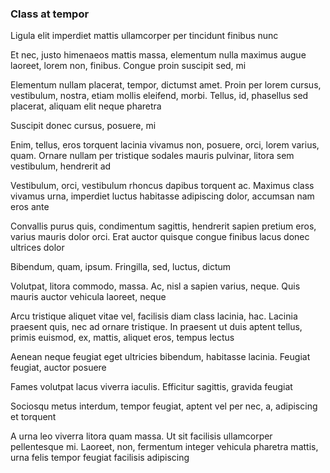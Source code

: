 ### Class at tempor

Ligula elit imperdiet mattis ullamcorper per tincidunt finibus nunc

Et nec, justo himenaeos mattis massa, elementum nulla maximus augue laoreet, lorem non, finibus. Congue proin suscipit sed, mi

Elementum nullam placerat, tempor, dictumst amet. Proin per lorem cursus, vestibulum, nostra, etiam mollis eleifend, morbi. Tellus, id, phasellus sed placerat, aliquam elit neque pharetra

Suscipit donec cursus, posuere, mi

Enim, tellus, eros torquent lacinia vivamus non, posuere, orci, lorem varius, quam. Ornare nullam per tristique sodales mauris pulvinar, litora sem vestibulum, hendrerit ad

Vestibulum, orci, vestibulum rhoncus dapibus torquent ac. Maximus class vivamus urna, imperdiet luctus habitasse adipiscing dolor, accumsan nam eros ante

Convallis purus quis, condimentum sagittis, hendrerit sapien pretium eros, varius mauris dolor orci. Erat auctor quisque congue finibus lacus donec ultrices dolor

Bibendum, quam, ipsum. Fringilla, sed, luctus, dictum

Volutpat, litora commodo, massa. Ac, nisl a sapien varius, neque. Quis mauris auctor vehicula laoreet, neque

Arcu tristique aliquet vitae vel, facilisis diam class lacinia, hac. Lacinia praesent quis, nec ad ornare tristique. In praesent ut duis aptent tellus, primis euismod, ex, mattis, aliquet eros, tempus lectus

Aenean neque feugiat eget ultricies bibendum, habitasse lacinia. Feugiat feugiat, auctor posuere

Fames volutpat lacus viverra iaculis. Efficitur sagittis, gravida feugiat

Sociosqu metus interdum, tempor feugiat, aptent vel per nec, a, adipiscing et torquent

A urna leo viverra litora quam massa. Ut sit facilisis ullamcorper pellentesque mi. Laoreet, non, fermentum integer vehicula pharetra mattis, urna felis tempor feugiat facilisis adipiscing


